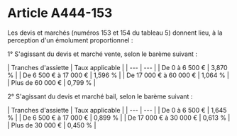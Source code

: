 # Article A444-153

Les devis et marchés (numéros 153 et 154 du tableau 5) donnent lieu, à la perception d'un émolument proportionnel :

1° S'agissant du devis et marché vente, selon le barème suivant :

| Tranches d'assiette |
Taux applicable |
| --- | --- |
|
De 0 à 6 500 € |
3,870 % |
|
De 6 500 € à 17 000 € |
1,596 % |
|
De 17 000 € à 60 000 € |
1,064 % |
|
Plus de 60 000 € |
0,799 % |

2° S'agissant du devis et marché bail, selon le barème suivant :

|
Tranches d'assiette |
Taux applicable |
| --- | --- |
|
De 0 à 6 500 € |
1,645 % |
|
De 6 500 € à 17 000 € |
0,899 % |
|
De 17 000 € à 30 000 € |
0,613 % |
|
Plus de 30 000 € |
0,450 % |
